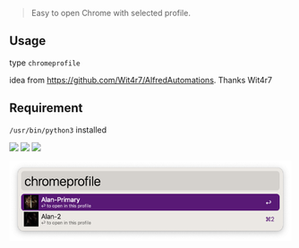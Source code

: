 > Easy to open Chrome with selected profile.


## Usage

type `chromeprofile`


idea from https://github.com/Wit4r7/AlfredAutomations. Thanks Wit4r7

## Requirement

`/usr/bin/python3` installed



![](https://img.shields.io/badge/version-v0.8-green?style=for-the-badge)
[![](https://img.shields.io/badge/download-click-blue?style=for-the-badge)](https://github.com/alanhg/alfred-workflows/raw/master/open-chrome-profile/Open%20Chrome%20Profile.alfredworkflow)
[![](https://img.shields.io/badge/plist-link-important?style=for-the-badge)](https://raw.githubusercontent.com/alanhg/alfred-workflows/master/open-chrome-profile/src/info.plist)



<!-- more -->

![screenshot.png](./screenshot.png)
